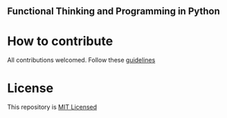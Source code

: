## Functional Thinking and Programming in Python

# How to contribute

All contributions welcomed. Follow these [guidelines](CONTRIBUTING.md)

# License

This repository is [MIT Licensed](LICENSE)
